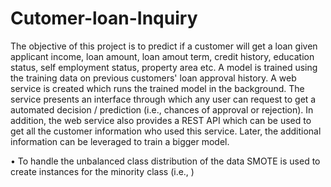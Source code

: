 # Cutomer-loan-Inquiry
The objective of this project is to predict if a customer will get a loan given applicant income, loan amount, loan amout term, credit history, education status, self employment status, property area etc. A model is trained using the training data on previous customers' loan approval history. A web service is created which runs the trained model in the background. The service presents an interface through which any user can request to get a automated decision / prediction (i.e., chances of approval or rejection). In addition, the web service also provides a REST API which can be used to get all the customer information who used this service. Later, the additional information can be leveraged to train a bigger model. 

• To handle the unbalanced class distribution of the data SMOTE is used to create instances for the minority class (i.e., )
